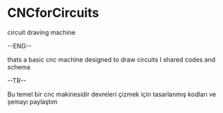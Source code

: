 # CNCforCircuits
circuit draving machine

--ENG--

thats a basic cnc machine 
designed to draw circuits
I shared codes and schema

--TR--

Bu temel bir cnc makinesidir
devreleri çizmek için tasarlanmış
kodları ve şemayı paylaştım
